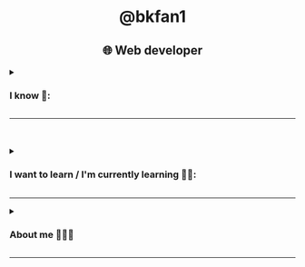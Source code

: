 <h1 align="center">@bkfan1</h1>
<h2 align="center">🌐 Web developer</h2>
<details>
    <summary><h3>I know 🧠:</h3></summary>
    <h3>Programming languages:</h3>
    <img width="100px" height="100px" src="https://www.mozillaphilippines.org/wp-content/uploads/2016/06/javascript-logo.jpg" alt="JavaScript">
    <img width="100px" height="100px" src="https://upload.wikimedia.org/wikipedia/commons/thumb/c/c3/Python-logo-notext.svg/1200px-Python-logo-notext.svg.png" alt="Python">
    <img width="100px" height="100px" src="https://bashlogo.com/img/symbol/png/monochrome_light.png" alt="Bash/Shell Scripting">
    <br>
    <br>
    <h3>Markup and Style languages:</h3>
    <img width="100px" height="100px" src="https://lh3.googleusercontent.com/proxy/Lit7wlZ4KCxlAAfU1gfeR5sRTTXhjD-nPY0yooMOKXaaclsRwpZgH-aQLNbeaw-T1fI-uR2j3X9CIZ98GaHvys3z3-df_2wb4xiDF2JuqO3kzeYWH2ch3SDPXtAyeXoK2Otmmzttkh1XhQyya6iohqVww7bXLq_GrwGnWI0bsc905idnpH4" alt="HTML5">
    <img width="100px" height="100px" src="https://kariselovuo.pro/ksprov1/wp-content/uploads/2018/02/css-logo.png" alt="CSS3">
    <img width="120px" height="100px" src="https://icons.veryicon.com/png/o/file-type/doucument/markdown-fill-1.png" alt="Markdown Language">
    <br>
    <br>
    <h3>Preprocessors & Template Engines:</h3>
    <img width="100px" height="100px" src="https://www.ondho.com/wp-content/uploads/2015/04/thumbnail-sass.png" alt="SASS">
    <img width="100px" height="100px" src="https://res.cloudinary.com/practicaldev/image/fetch/s--Rr7K5gOm--/c_limit%2Cf_auto%2Cfl_progressive%2Cq_auto%2Cw_880/https://dbalas.gallerycdn.vsassets.io/extensions/dbalas/vscode-html2pug/0.0.2/1532242577062/Microsoft.VisualStudio.Services.Icons.Default" alt="Pug HTML">
    <br>
    <br>
    <h3>Query languages:</h3>
    <img width="100px" height="100px" src="https://anterior.tectimes.net/wp-content/uploads/2017/08/Azure-SQL-Database-generic_COLOR.png" alt="SQL Language">
    <br>
    <br>
    <h3>CSS Frameworks:</h3>
    <img width="100px" height="100px" src="https://ignaciovalero.es/assets/imagesAptitudes/1200px-Bootstrap_logo.png" alt="Bootstrap">
    <img width="100px" height="100px" src="https://miro.medium.com/max/640/1*KTAstxDm8yEG17u94avrXw.png" alt="Tailwind CSS">
    <img width="100px" height="100px" src="https://www.accentsconagua.com/img/images_6/quick-tip-how-to-build-a-blog-layout-with-bulma_7.png" alt="Bulma CSS">
    <br>
    <br>
    <h3>Dev Ops</h3>
    <img width="100px" height="100px" src="https://encrypted-tbn0.gstatic.com/images?q=tbn:ANd9GcQfzqMdoBH7yN3TtQHn4aTJVEMaOyJ4-gnGR4gwPN0rRmQYHIx6EFazVkfftojuCaA0dBs&usqp=CAU" alt="git">
    <img width="100px" height="100px" src="https://github.githubassets.com/images/modules/logos_page/GitHub-Mark.png" alt="github">
    <br>
    <br>
    <h3>Systems:</h3>
    <img width="100px" height="100px" src="https://images.vexels.com/media/users/3/140692/isolated/lists/72d1f12edf758d24f5b6db73bac4f297-logo-de-linux.png" alt="linux">
    <h4>(Arch & Ubuntu)</h4>
</details>
<hr>
<br>
<br>
<details>
    <summary><h3>I want to learn / I'm currently learning 📖💡:</h3></summary>
    <h3>Programming languages:</h3>
    <img width="100px" height="100px" src="https://iconape.com/wp-content/png_logo_vector/typescript.png" alt="">
    <img width="100px" height="100px" src="https://console.kamatera.com/assets/images/os/os_php.png" alt="php">
    <img width="100px" height="100px" src="https://cdn.worldvectorlogo.com/logos/gopher.svg" alt="Golang">
    <img width="100px" height="100px" src="https://upload.wikimedia.org/wikipedia/commons/thumb/d/d5/Rust_programming_language_black_logo.svg/2048px-Rust_programming_language_black_logo.svg.png" alt="rust">
    <br>
    <br>
    <h3>Runtimes:</h3>
    <img width="100px" height="100px" src="https://seeklogo.com/images/N/nodejs-logo-FBE122E377-seeklogo.com.png" alt="nodeJS">
    <br>
    <br>
    <h3>Programming Frameworks:</h3>
    <img width="100px" height="100px" src="https://www.pngitem.com/pimgs/m/664-6644509_icon-react-js-logo-hd-png-download.png" alt="React">
    <img width="100px" height="100px" src="https://i.imgur.com/oUH9hNy.png" alt="VueJS">
    <img width="100px" height="100px" src="https://belgium.devoteam.com/wp-content/uploads/sites/19/2021/05/Svelte-logo.png" alt="Svelte">
    <img width="100px" height="100px" src="https://framagit.org/uploads/-/system/project/avatar/28062/django.png" alt="Django">
</details>
<hr>
<details>
    <summary><h3>About me 👨🏻‍💻</h3></summary>
    <h3> · Personal:</h3>
    <ul>
        <li><h4>From: 🇻🇪</h4></li>
        <li><h4>19 years old</h4></li>
    </ul>
    <br>
    <h3> · Hobbies ⏲️:</h3>
    <ul>
        <li><h4>Skateboarding 🛹</h4></li>
        <li><h4>Writing & reading 📚📓</h4></li>
        <li><h4>Drawing & painting ✏️🖌️</h4></li>
    </ul>
</details>
<hr>







